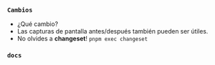 ### `Cambios` 

- ¿Qué cambio?
- Las capturas de pantalla antes/después también pueden ser útiles.
- No olvides a **changeset**! `pnpm exec changeset`

### `docs`
<!-- ¿Se creó los correspondientes jsdoc y tsdoc a los cambios? -->
<!-- No borres esta sección, sino hay documentación explica porqué-->
